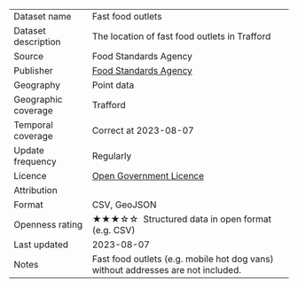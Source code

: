 <table>
<tr>
	<td>Dataset name</td>
	<td>Fast food outlets</td>
</tr>
<tr>
	<td>Dataset description</td>
	<td>The location of fast food outlets in Trafford</td>
</tr>
<tr>
	<td>Source</td>
	<td>Food Standards Agency</td>
</tr>
<tr>
	<td>Publisher</td>
	<td><a href="http://ratings.food.gov.uk/open-data/en-GB">Food Standards Agency</a></td>
</tr>
<tr>
	<td>Geography</td>
	<td>Point data</td>
</tr>
<tr>
	<td>Geographic coverage</td>
	<td>Trafford</td>
</tr>
<tr>
	<td>Temporal coverage</td>
	<td>Correct at 2023-08-07</td>
</tr>
<tr>
	<td>Update frequency</td>
	<td>Regularly</td>
</tr>
<tr>
	<td>Licence</td>
	<td><a href="http://www.nationalarchives.gov.uk/doc/open-government-licence/version/3/">Open Government Licence</a></td>
</tr>
<tr>
	<td>Attribution</td>
	<td></td>
</tr>
<tr>
	<td>Format</td>
	<td>CSV, GeoJSON</td>
</tr>
<tr>
	<td>Openness rating</td>
	<td>&#9733&#9733&#9733&#9734&#9734&nbsp; Structured data in open format (e.g. CSV)</td>
</tr>
<tr>
	<td>Last updated</td>
	<td>2023-08-07</td>
</tr>
<tr>
	<td>Notes</td>
	<td>Fast food outlets (e.g. mobile hot dog vans) without addresses are not included.</td>
</tr>
</table>
